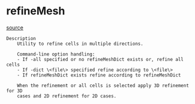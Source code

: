 # refineMesh

[source](github.com/OpenFOAM-jp/OpenFOAM-utilities-tutorials-jp/blob/master/v1906/mesh/manipulation/refineMesh/refineMesh.C/refineMesh.C)

```
Description
    Utility to refine cells in multiple directions.

    Command-line option handling:
    - If -all specified or no refineMeshDict exists or, refine all cells
    - If -dict \<file\> specified refine according to \<file\>
    - If refineMeshDict exists refine according to refineMeshDict

    When the refinement or all cells is selected apply 3D refinement for 3D
    cases and 2D refinement for 2D cases.


```

